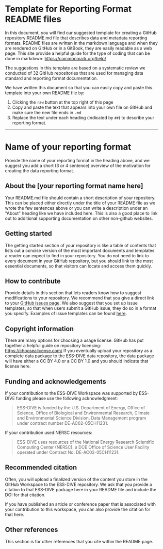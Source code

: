 # Template for Reporting Format README files

In this document, you will find our suggested template for creating a GitHub repository README.md file that describes data and metadata reporting formats. README files are written in the markdown language and when they are rendered on GitHub or in a GitBook, they are easily readable as a web page.  This site provide a helpful guide for the type of coding that can be done in markdown: https://commonmark.org/help/

The suggestions in this template are based on a systematic review we conducted of 32 GitHub repositories that are used for managing data standard and reporting format documentation.

We have written this document so that you can easily copy and paste this template into your own README file by:
1. Clicking the `raw` button at the top right of this page
2. Copy and paste the text that appears into your own file on GitHub and make sure the new file ends in `.md`
3. Replace the text under each heading (indicated by `##`) to describe your reporting format.

---

# Name of your reporting format  
Provide the name of your reporting format in the heading above, and we suggest you add a short (3 or 4 sentence) overview of the motivation for creating the data reporting format.  

## About the [your reporting format name here]  
Your README.md file should contain a short description of your repository. This can be placed either directly under the title of your README file as we wrote the few sentences above or you can write a description under an "About" heading like we have included here. This is also a good place to link out to additional supporting documentation on other non-github websites.

## Getting started  
The getting started section of your repository is like a table of contents that lists out a concise version of the most important documents and templates a reader can expect to find in your repository. You do not need to link to every  document in your GitHub repository, but you should link to the most essential documents, so that visitors can locate and access them quickly.

## How to contribute  
Provide details in this section that lets readers know how to suggest modifications to your repository. We recommend that you give a direct link to your [GitHub issues page](https://github.com/ess-dive-workspace/essdive-workspace-guide/issues). We also suggest that you set up issue templates, so that when users submit a GitHub issue, they do so in a format you specify. Examples of issue templates can be found [here](https://github.com/ess-dive-workspace/essdive-file-level-metadata/issues/new/choose).  

## Copyright information  
There are many options for choosing a usage license. GitHub has put together a helpful guide on repository licensing: https://choosealicense.com/ If you eventually upload your repository as a complete data package to the ESS-DIVE data repository, the data package will have either a CC BY 4.0 or a CC BY 1.0 and you should indicate that license here.  

## Funding and acknowledgements  
If your contribution to the ESS-DIVE Workspace was supported by ESS-DIVE funding please use the following acknowledgment:  

>ESS-DIVE is funded by the U.S. Department of Energy, Office of Science, Office of Biological and Environmental Research, Climate and Environmental Science Division, Data Management program under contract number DE-AC02-05CH11231.   

If your contribution used NERSC resources:  
>ESS-DIVE uses resources of the National Energy Research Scientific Computing Center (NERSC), a DOE Office of Science User Facility operated under Contract No. DE-AC02-05CH11231.  

## Recommended citation  
Often, you will upload a finalized version of the content you store in the GitHub Workspace to the ESS-DIVE repository. We ask that you provide a citation to that ESS-DIVE package here in your README file and include the DOI for that citation.   

If you have published an article or conference paper that is associated with your contribution to this workspace, you can also provide the citation for that here.  

## Other references    
This section is for other references that you cite within the README page.
